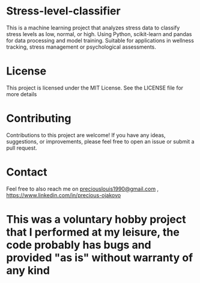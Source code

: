 # Stress-level-classifier
This is a machine learning project that analyzes stress data to classify stress levels as low, normal, or high. Using Python, scikit-learn and pandas for data processing and model training. Suitable for applications in wellness tracking, stress management or psychological assessments. 


# License
This project is licensed under the MIT License. See the LICENSE file for more details

# Contributing 
Contributions to this project are welcome! If you have any ideas, suggestions, or improvements, please feel free to open an issue or submit a pull request.

# Contact
Feel free to also reach me on preciouslouis1990@gmail.com , https://www.linkedin.com/in/precious-ojakovo

# This was a voluntary hobby project that I performed at my leisure, the code probably has bugs and provided "as is" without warranty of any kind

